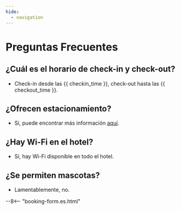```yaml
---
hide:
  - navigation
---
```


# **Preguntas Frecuentes**

## ¿Cuál es el horario de check-in y check-out?
- Check-in desde las {{ checkin_time }}, check-out hasta las {{ checkout_time }}.

## ¿Ofrecen estacionamiento?
- Sí, puede encontrar más información [aquí](parking.md).

## ¿Hay Wi-Fi en el hotel?
- Sí, hay Wi-Fi disponible en todo el hotel.

## ¿Se permiten mascotas?
- Lamentablemente, no.

--8<-- "booking-form.es.html"